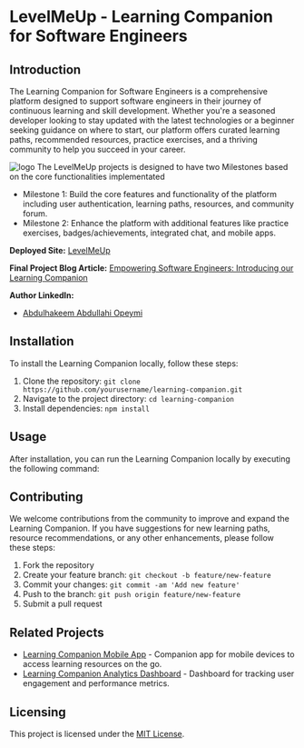 # LevelMeUp - Learning Companion for Software Engineers

## Introduction
The Learning Companion for Software Engineers is a comprehensive platform designed to support software engineers in their journey of continuous learning and skill development. Whether you're a seasoned developer looking to stay updated with the latest technologies or a beginner seeking guidance on where to start, our platform offers curated learning paths, recommended resources, practice exercises, and a thriving community to help you succeed in your career.


![logo](/static/img/logo.png)
The LevelMeUp projects is designed to have two Milestones based on the core functionalities implementated 

* Milestone 1: Build the core features and functionality of the platform including user authentication, learning paths, resources, and community forum.
* Milestone 2: Enhance the platform with additional features like practice exercises, badges/achievements, integrated chat, and mobile apps.

**Deployed Site:** [LevelMeUp](https://levelme-up.onrender.com/)

**Final Project Blog Article:** [Empowering Software Engineers: Introducing our Learning Companion](https://www.learningcompanion.com/blog/final-project-article)

**Author LinkedIn:**
- [Abdulhakeem Abdullahi Opeymi]()


## Installation
To install the Learning Companion locally, follow these steps:
1. Clone the repository: `git clone https://github.com/yourusername/learning-companion.git`
2. Navigate to the project directory: `cd learning-companion`
3. Install dependencies: `npm install`

## Usage
After installation, you can run the Learning Companion locally by executing the following command:

## Contributing
We welcome contributions from the community to improve and expand the Learning Companion. If you have suggestions for new learning paths, resource recommendations, or any other enhancements, please follow these steps:
1. Fork the repository
2. Create your feature branch: `git checkout -b feature/new-feature`
3. Commit your changes: `git commit -am 'Add new feature'`
4. Push to the branch: `git push origin feature/new-feature`
5. Submit a pull request

## Related Projects
- [Learning Companion Mobile App](https://github.com/yourusername/learning-companion-app) - Companion app for mobile devices to access learning resources on the go.
- [Learning Companion Analytics Dashboard](https://github.com/yourusername/learning-companion-analytics) - Dashboard for tracking user engagement and performance metrics.

## Licensing
This project is licensed under the [MIT License](LICENSE).

